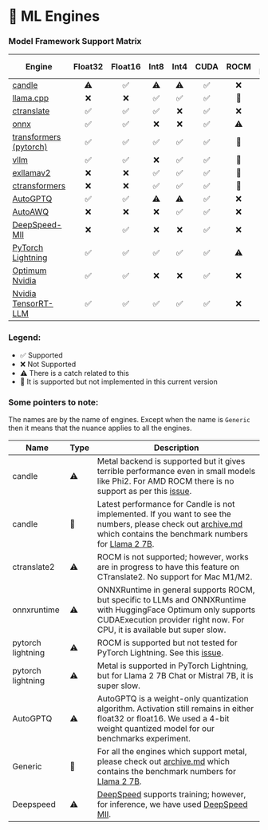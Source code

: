 # 🔧 ML Engines

### Model Framework Support Matrix

| Engine                                     | Float32 | Float16 | Int8  | Int4  | CUDA  | ROCM  | Mac M1/M2 | Training |
| ------------------------------------------ | :-----: | :-----: | :---: | :---: | :---: | :---: | :-------: | :------: |
| [candle](/bench_candle/)                   |    ⚠️    |    ✅    |   ⚠️   |   ⚠️   |   ✅   |   ❌   |     🚧     |    ❌     |
| [llama.cpp](/bench_llamacpp/)              |    ❌    |    ❌    |   ✅   |   ✅   |   ✅   |   🚧   |     🚧     |    ❌     |
| [ctranslate](/bench_ctranslate/)           |    ✅    |    ✅    |   ✅   |   ❌   |   ✅   |   ❌   |     🚧     |    ❌     |
| [onnx](/bench_onnxruntime/)                |    ✅    |    ✅    |   ❌   |   ❌   |   ✅   |   ⚠️   |     ❌     |    ❌     |
| [transformers (pytorch)](/bench_pytorch/)  |    ✅    |    ✅    |   ✅   |   ✅   |   ✅   |   🚧   |     ✅     |    ✅     |
| [vllm](/bench_vllm/)                       |    ✅    |    ✅    |   ❌   |   ✅   |   ✅   |   🚧   |     ❌     |    ❌     |
| [exllamav2](/bench_exllamav2/)             |    ❌    |    ❌    |   ✅   |   ✅   |   ✅   |   🚧   |     ❌     |    ❌     |
| [ctransformers](/bench_ctransformers/)     |    ❌    |    ❌    |   ✅   |   ✅   |   ✅   |   🚧   |     🚧     |    ❌     |
| [AutoGPTQ](/bench_autogptq/)               |    ✅    |    ✅    |   ⚠️   |   ⚠️   |   ✅   |   ❌   |     ❌     |    ❌     |
| [AutoAWQ](/bench_autoawq/)                 |    ❌    |    ❌    |   ❌   |   ✅   |   ✅   |   ❌   |     ❌     |    ❌     |
| [DeepSpeed-MII](/bench_deepspeed/)         |    ❌    |    ✅    |   ❌   |   ❌   |   ✅   |   ❌   |     ❌     |    ⚠️     |
| [PyTorch Lightning](/bench_lightning/)     |    ✅    |    ✅    |   ✅   |   ✅   |   ✅   |   ⚠️   |     ⚠️     |    ✅     |
| [Optimum Nvidia](/bench_optimum_nvidia/)   |    ✅    |    ✅    |   ❌   |   ❌   |   ✅   |   ❌   |     ❌     |    ❌     |
| [Nvidia TensorRT-LLM](/bench_tensorrtllm/) |    ✅    |    ✅    |   ✅   |   ✅   |   ✅   |   ❌   |     ❌     |    ❌     |


### Legend:
- ✅ Supported
- ❌ Not Supported
- ⚠️ There is a catch related to this
- 🚧 It is supported but not implemented in this current version


### Some pointers to note:
The names are by the name of engines. Except when the name is `Generic` then it means that the nuance applies to all the engines.


| Name              | Type | Description                                                                                                                                                                                                                            |
| ----------------- | ---- | -------------------------------------------------------------------------------------------------------------------------------------------------------------------------------------------------------------------------------------- |
| candle            | ⚠️    | Metal backend is supported but it gives terrible performance even in small models like Phi2. For AMD ROCM there is no support as per this [issue](https://github.com/huggingface/candle/issues/346).                                   |
| candle            | 🚧    | Latest performance for Candle is not implemented. If you want to see the numbers, please check out [archive.md](/docs/archive.md) which contains the benchmark numbers for [Llama 2 7B](https://huggingface.co/meta-llama/Llama-2-7b). |
| ctranslate2       | ⚠️    | ROCM is not supported; however, works are in progress to have this feature on CTranslate2. No support for Mac M1/M2.                                                                                                                   |
| onnxruntime       | ⚠️    | ONNXRuntime in general supports ROCM, but specific to LLMs and ONNXRuntime with HuggingFace Optimum only supports CUDAExecution provider right now. For CPU, it is available but super slow.                                           |
| pytorch lightning | ⚠️    | ROCM is supported but not tested for PyTorch Lightning. See this [issue](https://github.com/Lightning-AI/litgpt/issues/1220).                                                                                                          |
| pytorch lightning | ⚠️    | Metal is supported in PyTorch Lightning, but for Llama 2 7B Chat or Mistral 7B, it is super slow.                                                                                                                                      |
| AutoGPTQ          | ⚠️    | AutoGPTQ is a weight-only quantization algorithm. Activation still remains in either float32 or float16. We used a 4-bit weight quantized model for our benchmarks experiment.                                                         |
| Generic           | 🚧    | For all the engines which support metal, please check out [archive.md](/docs/archive.md) which contains the benchmark numbers for [Llama 2 7B](https://huggingface.co/meta-llama/Llama-2-7b).                                          |
| Deepspeed         | ⚠️    | [DeepSpeed](https://github.com/microsoft/DeepSpeed) supports training; however, for inference, we have used [DeepSpeed MII](https://github.com/microsoft/DeepSpeed-MII).                                                               |
